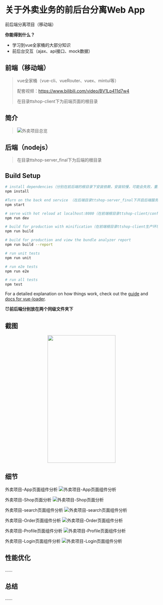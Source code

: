 # 关于外卖业务的前后台分离Web App

前后端分离项目（移动端）

**你能得到什么？**

* 学习到vue全家桶的大部分知识
* 前后台交互（ajax、api接口、mock数据）

## 前端（移动端）

> vue全家桶（vue-cli、vueRouter、vuex、mintui等）
>
> 配套视频：https://www.bilibili.com/video/BV1Lp411d7w4
>
> 在目录ttshop-client下为前端页面的根目录

## 简介

> ![外卖项目总览](./ttshop-client/static/res/外卖项目总览.png)

## 后端（nodejs）

>在目录ttshop-server_final下为后端的根目录

## Build Setup

``` bash
# install dependencies（分别在前后端的根目录下安装依赖，安装较慢，可能会失败，重新安装就好了）
npm install

#Turn on the back end service （在后端目录ttshop-server_final下开启后端服务）
npm start

# serve with hot reload at localhost:8080（在前端根目录ttshop-client/config/index.js可以查看相关配置，在前端根目录ttshop-client开发环境运行）
npm run dev

# build for production with minification（在前端根目录ttshop-client生产环境运行）
npm run build

# build for production and view the bundle analyzer report
npm run build --report

# run unit tests
npm run unit

# run e2e tests
npm run e2e

# run all tests
npm test
```

For a detailed explanation on how things work, check out the [guide](http://vuejs-templates.github.io/webpack/) and [docs for vue-loader](http://vuejs.github.io/vue-loader).

:smiling_imp:**前后端分别放在两个同级文件夹下**

## 截图
<div align=center><img width="224" height="420" src="./ttshop-client/static/res/项目演示.gif"/></div>

## 细节
外卖项目-App页面组件分析
![外卖项目-App页面组件分析](./ttshop-client/static/res/外卖项目-App页面组件分析.png)

外卖项目-Shop页面分析
![外卖项目-Shop页面分析](./ttshop-client/static/res/外卖项目-Shop页面分析.png)

外卖项目-search页面组件分析
![外卖项目-search页面组件分析](./ttshop-client/static/res/外卖项目-search页面组件分析.png)

外卖项目-Order页面组件分析
![外卖项目-Order页面组件分析](./ttshop-client/static/res/外卖项目-Order页面组件分析.png)

外卖项目-Profile页面组件分析
![外卖项目-Profile页面组件分析](./ttshop-client/static/res/外卖项目-Profile页面组件分析.png)

外卖项目-Login页面组件分析
![外卖项目-Login页面组件分析](./ttshop-client/static/res/外卖项目-Login页面组件分析.png)
## 性能优化

……

## 总结

……
